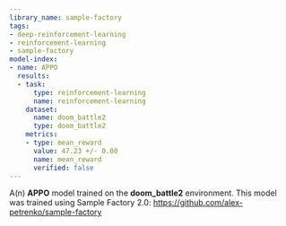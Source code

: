 ```yaml
---
library_name: sample-factory
tags:
- deep-reinforcement-learning
- reinforcement-learning
- sample-factory
model-index:
- name: APPO
  results:
  - task:
      type: reinforcement-learning
      name: reinforcement-learning
    dataset:
      name: doom_battle2
      type: doom_battle2
    metrics:
    - type: mean_reward
      value: 47.23 +/- 0.00
      name: mean_reward
      verified: false
---
```


A(n) **APPO** model trained on the **doom_battle2** environment.
This model was trained using Sample Factory 2.0: https://github.com/alex-petrenko/sample-factory
    